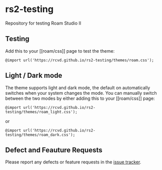 # rs2-testing
Repository for testing Roam Studio II

## Testing
Add this to your [[roam/css]] page to test the theme:

```
@import url('https://rcvd.github.io/rs2-testing/themes/roam.css');
```

## Light / Dark mode
The theme supports light and dark mode, the default on automatically switches when your system changes the mode. You can manually switch between the two modes by either adding this to your [[roam/css]] page:

```
@import url('https://rcvd.github.io/rs2-testing/themes/roam_light.css');
```

or

```
@import url('https://rcvd.github.io/rs2-testing/themes/roam_dark.css');
```

## Defect and Feauture Requests
Please report any defects or feature requests in the [issue tracker](https://github.com/rcvd/rs2-testing/issues).
